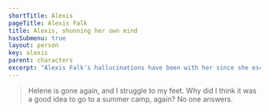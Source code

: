 ```yaml
---
shortTitle: Alexis
pageTitle: Alexis Falk
title: Alexis, shunning her own mind
hasSubmenu: true
layout: person
key: alexis
parent: characters
excerpt: "Alexis Falk's hallucinations have been with her since she escaped her paranoid schizophrenic mother. Is she actually seeing ghosts now?"
---
```


> Helene is gone again, and I struggle to my feet. Why did I think it was a good idea to go to a summer camp, again? No one answers.
